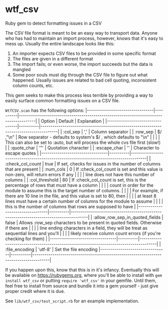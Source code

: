 # wtf_csv
Ruby gem to detect formatting issues in a CSV

The CSV file format is meant to be an easy way to transport data. Anyone who has had to maintain an import process, however, knows that it's easy to mess up. Usually the entire landscape looks like this:
  1. An importer expects CSV files to be provided in some specific format
  2. The files are given in a different format
  3. The import fails; or even worse, the import succeeds but the data is mangled
  4. Some poor souls must dig through the CSV file to figure out what happened. Usually issues are related to bad cell quoting, inconsistent column counts, etc.
  
This gem seeks to make this process less terrible by providing a way to easily surface common formatting issues on a CSV file.

`WtfCSV.scan` has the following options:
    |---------------------------------|----------|--------------------------------------------------------------------------------------|
    | Option                          | Default  |  Explanation                                                                         |
    |---------------------------------|----------|--------------------------------------------------------------------------------------|
    | :col_sep                        |   ','    | Column separator                                                                     |
    | :row_sep                        | $/ ,"\n" | Row separator - defaults to system's $/ , which defaults to "\n"                     |
    |                                 |          | This can also be set to :auto, but will process the whole cvs file first  (slow!)    |
    | :quote_char                     |   '"'    | Quotation character                                                                  |
    | :escape_char                    |   '\'    | Character to escape quotes                                                           |
    |---------------------------------|----------|--------------------------------------------------------------------------------------|
    | :check_col_count                |   true   | If set, checks for issues in the number of columns that are present                  |
    | :num_cols                       |    0     | If :check_col_count is set and this value is non-zero, will return errors if any     |
    |                                 |          | line does not have this number of columns                                            |
    | :col_threshold                  |    80    | If :check_col_count is set, this is the percentage of rows that must have a column   |
    |                                 |          | count in order for the module to assume this is the target number of columns.        |
    |                                 |          |   For example, if there are 10 line in the file, and this value is set to 80, then   |
    |                                 |          |   at least 8 lines must have a certain number of columns for the module to assume    |
    |                                 |          |   this is the number of columns that rows are supposed to have                       |
    |---------------------------------|----------|--------------------------------------------------------------------------------------|
    | :allow_row_sep_in_quoted_fields |  false   | Allows :row_sep characters to be present in quoted fields. Otherwise if there are    |
    |                                 |          | line ending characters in a field, they will be treat as sequential lines and you'll |
    |                                 |          | likely receive column count errors (if you're checking for them)                     |
    |---------------------------------|----------|--------------------------------------------------------------------------------------|
    | :file_encoding                  | 'utf-8'  | Set the file encoding
    |---------------------------------|----------|--------------------------------------------------------------------------------------|

If you happen upon this, know that this is in it's infancy. Eventually this will be available on https://rubygems.org, where you'll be able to install with `gem install wtf_csv` or putting `require 'wtf_csv'` in your gemfile. Until them, feel free to install from source and bundle it into a gem yourself - just give proper credit where it is due.

See `lib/wtf_csv/test_script.rb` for an example implementation.
